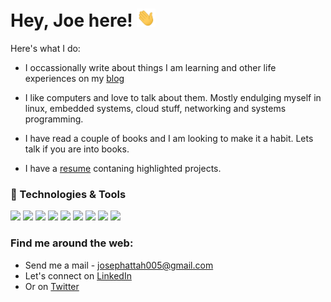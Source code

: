 # Hey, Joe here! <img src="https://raw.githubusercontent.com/Joe-Degs/Joe-Degs/master/wave.gif" width="30px">

Here's what I do:


- I occassionally write about things I am learning and other life experiences on my [blog](https://joe-degs.github.io)

- I like computers and love to talk about them. Mostly endulging myself in linux, embedded systems, cloud stuff, networking and systems programming.

- I have read a couple of books and I am looking to make it a habit. Lets talk if you are into books.

- I have a [resume](https://drive.google.com/file/d/1W3_k7KJbRB9g7AjGfF-ylTbpSrEISSUK/view?usp=sharing) contaning highlighted projects.

### 🔧 Technologies & Tools
![](https://img.shields.io/badge/OS-Linux-informational?style=flat&logo=linux&logoColor=white&color=2bbc8a)
![](https://img.shields.io/badge/Editor-Vim-informational?style=flat&logo=vim&logoColor=white&color=2bbc8a)
![](https://img.shields.io/badge/Code-Python-informational?style=flat&logo=python&logoColor=white&color=2bbc8a)
![](https://img.shields.io/badge/Code-JavaScript-informational?style=flat&logo=javascript&logoColor=white&color=2bbc8a)
![](https://img.shields.io/badge/Code-Golang-informational?style=flat&logo=go&logoColor=white&color=2bbc8a)
![](https://img.shields.io/badge/Code-Make-informational?style=flat&logo=cmake&logoColor=white&color=2bbc8a)
![](https://img.shields.io/badge/Shell-Bash-informational?style=flat&logo=gnu-bash&logoColor=white&color=2bbc8a)
![](https://img.shields.io/badge/Tools-PostgreSQL-informational?style=flat&logo=postgresql&logoColor=white&color=2bbc8a)
![](https://img.shields.io/badge/Tools-Docker-informational?style=flat&logo=docker&logoColor=white&color=2bbc8a)


### Find me around the web:
- Send me a mail - <a href="josephattah005@gmail.com">josephattah005@gmail.com</a>
- Let's connect on <a href="https://www.linkedin.com/in/joseph-attah-norkplim/"> LinkedIn</a>
- Or on [Twitter](https://twitter.com/attJOEah)

<!--
**Joe-Degs/Joe-Degs** is a ✨ _special_ ✨ repository because its `README.md` (this file) appears on your GitHub profile.

Here are some ideas to get you started:

- 🔭 I’m currently working on ...
- 🌱 I’m currently learning ...
- 👯 I’m looking to collaborate on ...
- 🤔 I’m looking for help with ...
- 💬 Ask me about ...
- 📫 How to reach me: ...
- 😄 Pronouns: ...
- ⚡ Fun fact: ...
-->
